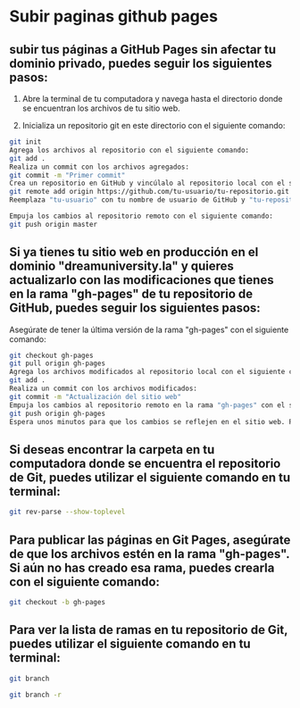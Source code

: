 # Subir paginas github pages

## subir tus páginas a GitHub Pages sin afectar tu dominio privado, puedes seguir los siguientes pasos:

1. Abre la terminal de tu computadora y navega hasta el directorio donde se encuentran los archivos de tu sitio web.

2. Inicializa un repositorio git en este directorio con el siguiente comando:

```bash
git init
Agrega los archivos al repositorio con el siguiente comando:
git add .
Realiza un commit con los archivos agregados:
git commit -m "Primer commit"
Crea un repositorio en GitHub y vincúlalo al repositorio local con el siguiente comando:
git remote add origin https://github.com/tu-usuario/tu-repositorio.git
Reemplaza "tu-usuario" con tu nombre de usuario de GitHub y "tu-repositorio" con el nombre del repositorio que acabas de crear.

Empuja los cambios al repositorio remoto con el siguiente comando:
git push origin master
```

## Si ya tienes tu sitio web en producción en el dominio "dreamuniversity.la" y quieres actualizarlo con las modificaciones que tienes en la rama "gh-pages" de tu repositorio de GitHub, puedes seguir los siguientes pasos:


Asegúrate de tener la última versión de la rama "gh-pages" con el siguiente comando:

```bash
git checkout gh-pages
git pull origin gh-pages
Agrega los archivos modificados al repositorio local con el siguiente comando:
git add .
Realiza un commit con los archivos modificados:
git commit -m "Actualización del sitio web"
Empuja los cambios al repositorio remoto en la rama "gh-pages" con el siguiente comando:
git push origin gh-pages
Espera unos minutos para que los cambios se reflejen en el sitio web. Puedes verificar si los cambios se han aplicado correctamente accediendo al sitio web en tu navegador.

```

## Si deseas encontrar la carpeta en tu computadora donde se encuentra el repositorio de Git, puedes utilizar el siguiente comando en tu terminal:

```bash
git rev-parse --show-toplevel
```
## Para publicar las páginas en Git Pages, asegúrate de que los archivos estén en la rama "gh-pages". Si aún no has creado esa rama, puedes crearla con el siguiente comando:
```bash
git checkout -b gh-pages
```
 ## Para ver la lista de ramas en tu repositorio de Git, puedes utilizar el siguiente comando en tu terminal:
```bash
git branch

git branch -r
```